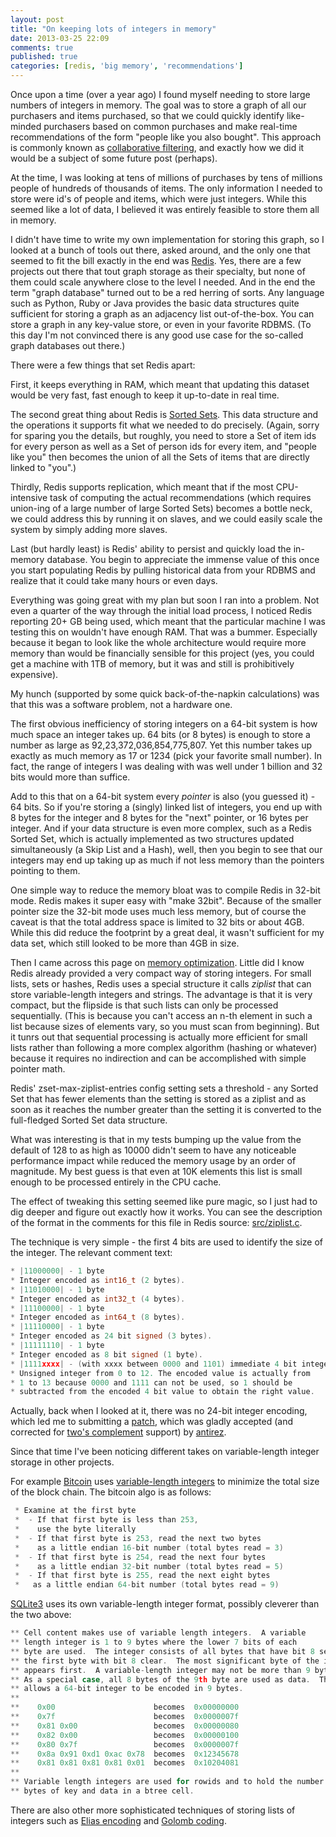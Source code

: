 ```yaml
---
layout: post
title: "On keeping lots of integers in memory"
date: 2013-03-25 22:09
comments: true
published: true
categories: [redis, 'big memory', 'recommendations'] 
---
```


Once upon a time (over a year ago) I found myself needing to store large numbers of
integers in memory. The goal was to store a graph of all our
purchasers and items purchased, so that we could quickly identify
like-minded purchasers based on common purchases and make real-time
recommendations of the form "people like you also bought". This
approach is commonly known as [collaborative filtering](http://en.wikipedia.org/wiki/Collaborative_filtering), 
and exactly how we did it would be a subject of some future post
(perhaps).

At the time, I was looking at tens of millions of purchases by tens of
millions people of hundreds of thousands of items. The only
information I needed to store were id's of people and items, which
were just integers. While this seemed like a lot of data, I
believed it was entirely feasible to store them all in memory.

I didn't have time to write my own implementation for storing this
graph, so I looked at a bunch of tools out there, asked around, and
the only one that seemed to fit the bill exactly in the end was
[Redis](http://redis.io/). Yes, there are a few projects out there
that tout graph storage as their specialty, but none of them could
scale anywhere close to the level I needed. And in the end the term
"graph database" turned out to be a red herring of sorts. Any language
such as Python, Ruby or Java provides the basic data structures
quite sufficient for storing a graph as an adjacency list
out-of-the-box. You can store a graph in any key-value store, or even
in your favorite RDBMS. (To this day I'm not convinced there is any
good use case for the so-called graph databases out there.)

There were a few things that set Redis apart: 

First, it keeps everything in RAM, which meant that updating this
dataset would be very fast, fast enough to keep it up-to-date in real
time.

The second great thing about Redis is [Sorted Sets](http://redis.io/commands#sorted_set). This data structure
and the operations it supports fit what we needed to do
precisely. (Again, sorry for sparing you the details, but roughly, you
need to store a Set of item ids for every person as well as a Set of
person ids for every item, and "people like you" then becomes the
union of all the Sets of items that are directly linked to "you".)

Thirdly, Redis supports replication, which meant that if the most
CPU-intensive task of computing the actual recommendations (which
requires union-ing of a large number of large Sorted Sets) becomes a
bottle neck, we could address this by running it on slaves, and
we could easily scale the system by simply adding more slaves.

Last (but hardly least) is Redis' ability to persist and quickly load
the in-memory database. You begin to appreciate the immense value of
this once you start populating Redis by pulling historical data from
your RDBMS and realize that it could take many hours or even days.

Everything was going great with my plan but soon I ran into a problem.
Not even a quarter of the way through the initial load process, I
noticed Redis reporting 20+ GB being used, which meant that the
particular machine I was testing this on wouldn't have enough
RAM. That was a bummer. Especially because it began to look like the
whole architecture would require more memory than would be financially
sensible for this project (yes, you could get a machine with 1TB of
memory, but it was and still is prohibitively expensive).

My hunch (supported by some quick back-of-the-napkin calculations) was
that this was a software problem, not a hardware one.

The first obvious inefficiency of storing integers on a 64-bit
system is how much space an integer takes up. 64 bits (or 8 bytes)
is enough to store a number as large as 92,23,372,036,854,775,807. Yet
this number takes up exactly as much memory as 17 or 1234 (pick your
favorite small number). In fact, the range of integers I was dealing
with was well under 1 billion and 32 bits would more than suffice.

Add to this that on a 64-bit system every *pointer* is also (you guessed
it) - 64 bits. So if you're storing a (singly) linked list of
integers, you end up with 8 bytes for the integer and 8 bytes for the
"next" pointer, or 16 bytes per integer. And if your data structure
is even more complex, such as a Redis Sorted Set, which is actually
implemented as two structures updated simultaneously (a Skip List and a
Hash), well, then you begin to see that our integers may end up taking
up as much if not less memory than the pointers pointing to them.

One simple way to reduce the memory bloat was to compile Redis in
32-bit mode.  Redis makes it super easy with "make 32bit".  Because of
the smaller pointer size the 32-bit mode uses much less memory, but of
course the caveat is that the total address space is limited to 32
bits or about 4GB.  While this did reduce the footprint by a great
deal, it wasn't sufficient for my data set, which still looked to be
more than 4GB in size.

Then I came across this page on [memory optimization](http://redis.io/topics/memory-optimization").  Little
did I know Redis already provided a very compact way of storing
integers. For small lists, sets or hashes, Redis uses a special
structure it calls <em>ziplist</em> that can store variable-length
integers and strings. The advantage is that it is very compact, but
the flipside is that such lists can only be processed
sequentially. (This is because you can't access an n-th element in
such a list because sizes of elements vary, so you must scan from
beginning). But it tunrs out that sequential processing is actually
more efficient for small lists rather than following a more complex
algorithm (hashing or whatever) because it requires no
indirection and can be accomplished with simple pointer math.

Redis' zset-max-ziplist-entries config setting sets a threshold - any
Sorted Set that has fewer elements than the setting is stored as a
ziplist and as soon as it reaches the number greater than the setting
it is converted to the full-fledged Sorted Set data
structure.

What was interesting is that in my tests bumping up the value from the
default of 128 to as high as 10000 didn't seem to have any noticeable
performance impact while reduced the memory usage by an order of
magnitude. My best guess is that even at 10K elements this list is
small enough to be processed entirely in the CPU cache.

The effect of tweaking this setting seemed like pure magic, so I just
had to dig deeper and figure out exactly how it works. You can see the
description of the format in the comments for this file in Redis
source: [src/ziplist.c](https://github.com/antirez/redis/blob/unstable/src/ziplist.c).

The technique is very simple - the first 4 bits are used to identify
the size of the integer. The relevant comment text:

``` c
* |11000000| - 1 byte
* Integer encoded as int16_t (2 bytes).
* |11010000| - 1 byte
* Integer encoded as int32_t (4 bytes).
* |11100000| - 1 byte
* Integer encoded as int64_t (8 bytes).
* |11110000| - 1 byte
* Integer encoded as 24 bit signed (3 bytes).
* |11111110| - 1 byte
* Integer encoded as 8 bit signed (1 byte).
* |1111xxxx| - (with xxxx between 0000 and 1101) immediate 4 bit integer.
* Unsigned integer from 0 to 12. The encoded value is actually from
* 1 to 13 because 0000 and 1111 can not be used, so 1 should be
* subtracted from the encoded 4 bit value to obtain the right value.
```

Actually, back when I looked at it, there was no 24-bit integer
encoding, which led me to submitting a [patch](https://github.com/antirez/redis/issues/469), which
was gladly accepted (and corrected for [two's complement](http://en.wikipedia.org/wiki/Two%27s_complement) support) by [antirez](http://invece.org/).

Since that time I've been noticing different takes on variable-length
integer storage in other projects.


For example [Bitcoin](http://www.bitcoin.org) uses [variable-length integers](https://en.bitcoin.it/wiki/Protocol_specification#Variable_length_integer) to minimize the total size of the block
chain. The bitcoin algo is as follows:

``` c
 * Examine at the first byte
 *  - If that first byte is less than 253, 
 *    use the byte literally
 *  - If that first byte is 253, read the next two bytes 
 *    as a little endian 16-bit number (total bytes read = 3)
 *  - If that first byte is 254, read the next four bytes 
 *    as a little endian 32-bit number (total bytes read = 5)
 *  - If that first byte is 255, read the next eight bytes 
 *   as a little endian 64-bit number (total bytes read = 9)
```

[SQLite3](http://sqlite.org/) uses its own variable-length integer format,
possibly cleverer than the two above:

``` c
** Cell content makes use of variable length integers.  A variable
** length integer is 1 to 9 bytes where the lower 7 bits of each
** byte are used.  The integer consists of all bytes that have bit 8 set and
** the first byte with bit 8 clear.  The most significant byte of the integer
** appears first.  A variable-length integer may not be more than 9 bytes long.
** As a special case, all 8 bytes of the 9th byte are used as data.  This
** allows a 64-bit integer to be encoded in 9 bytes.
**
**    0x00                      becomes  0x00000000
**    0x7f                      becomes  0x0000007f
**    0x81 0x00                 becomes  0x00000080
**    0x82 0x00                 becomes  0x00000100
**    0x80 0x7f                 becomes  0x0000007f
**    0x8a 0x91 0xd1 0xac 0x78  becomes  0x12345678
**    0x81 0x81 0x81 0x81 0x01  becomes  0x10204081
**
** Variable length integers are used for rowids and to hold the number of
** bytes of key and data in a btree cell.
```

There are also other more sophisticated techniques of storing lists of integers such as
[Elias encoding](http://en.wikipedia.org/wiki/Elias_gamma) and [Golomb coding](http://en.wikipedia.org/wiki/Golomb_coding).



